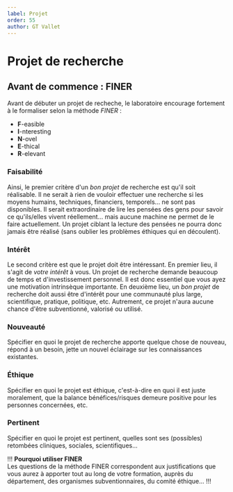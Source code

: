 ```yaml
---
label: Projet
order: 55
author: GT Vallet
---
```


# Projet de recherche

## Avant de commence : FINER
Avant de débuter un projet de recheche, le laboratoire encourage fortement à le formaliser selon la méthode *FINER* :

- **F**-easible
- **I**-nteresting
- **N**-ovel
- **E**-thical 
- **R**-elevant 

### Faisabilité
Ainsi, le premier critère d'un *bon projet* de recherche est qu'il soit réalisable. 
Il ne serait à rien de vouloir effectuer une recherche si les moyens humains, techniques, financiers, temporels... ne sont pas disponibles. 
Il serait extraordinaire de lire les pensées des gens pour savoir ce qu'ils/elles vivent réellement... mais aucune machine ne permet de le faire actuellement. 
Un projet ciblant la lecture des pensées ne pourra donc jamais être réalisé (sans oublier les problèmes éthiques qui en découlent).

### Intérêt
Le second critère est que le projet doit être intéressant.
En premier lieu, il s'agit de *votre intérêt* à vous.
Un projet de recherche demande beaucoup de temps et d'investissement personnel. 
Il est donc essentiel que vous ayez une motivation intrinsèque importante. 
En deuxième lieu, un *bon projet* de recherche doit aussi être d'intérêt pour une communauté plus large, scientifique, pratique, politique, etc. 
Autrement, ce projet n'aura aucune chance d'être subventionné, valorisé ou utilisé.

### Nouveauté
Spécifier en quoi le projet de recherche apporte quelque chose de nouveau, répond à un besoin, jette un nouvel éclairage sur les connaissances existantes.

### Éthique
Spécifier en quoi le projet est éthique, c'est-à-dire en quoi il est juste moralement, que la balance bénéfices/risques demeure positive pour les personnes concernées, etc.

### Pertinent
Spécifier en quoi le projet est pertinent, quelles sont ses (possibles) retombées cliniques, sociales, scientifiques...



!!! **Pourquoi utiliser FINER**  
Les questions de la méthode FINER correspondent aux justifications que vous aurez à apporter tout au long de votre formation, auprès du département, des organismes subventionnaires, du comité éthique...
!!! 

